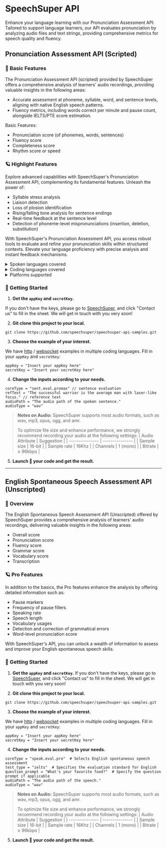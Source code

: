 # SpeechSuper API

Enhance your language learning with our Pronunciation Assessment API. Tailored to support language learners, our API evaluates pronunciation by analyzing audio files and text strings, providing comprehensive metrics for speech quality and fluency. 

## Pronunciation Assessment API (Scripted)

### 🌟 Basic Features
The Pronunciation Assessment API (scripted) provided by SpeechSuper offers a comprehensive analysis of learners' audio recordings, providing valuable insights in the following areas:

- Accurate assessment at phoneme, syllable, word, and sentence levels, aligning with native English speech patterns.
- Fluency metrics, including words correct per minute and pause count, alongside IELTS/PTE score estimation.

Basic Features:
- Pronunciation score (of phonemes, words, sentences)
- Fluency score
- Completeness score
- Rhythm score or speed

### 🪐 Highlight Features

Explore advanced capabilities with SpeechSuper's Pronunciation Assessment API, complementing its fundamental features. Unleash the power of:

- Syllable stress analysis
- Liaison detection
- Loss of plosion identification
- Rising/falling tone analysis for sentence endings
- Real-time feedback at the sentence level
- Detection of phoneme-level mispronunciations (insertion, deletion, substitution)

With SpeechSuper's Pronunciation Assessment API, you access robust tools to evaluate and refine your pronunciation skills within structured contexts. Elevate your language proficiency with precise analysis and instant feedback mechanisms.
  
<details>
<summary>Spoken languages covered</summary>
  
* English
* Chinese
* German
* French
* Russian
* Korean
* Japanese
* Spanish
* more to come
</details>

<details>
<summary>Coding languages covered</summary>
  
* Java
* C/C++
* Swift
* golang
* php
* C#
* Unity
* Javascript
* Objective-C
* Python
* Node
* Rust
* etc
</details>

<details>
<summary>Platforms supported</summary>
  
* iOS
* Android
* Web
* Windows
* MacOS
* Linux
* etc
</details>


### 🚀 Getting Started

1. **Get the `appKey` and `secretKey`.**

If you don't have the keys, please go to [SpeechSuper](https://www.speechsuper.com/), and click "Contact us" to fill in the sheet. We will get in touch with you very soon!

2. **Git clone this project to your local.**

```
git clone https://github.com/speechsuper/speechsuper-api-samples.git
```

3. **Choose the example of your interest.**

We have [http](https://github.com/speechsuper/speechsuper-api-samples/tree/main/http_samples) / [websocket](https://github.com/speechsuper/speechsuper-api-samples/tree/main/websocket_samples) examples in multiple coding languages. Fill in your `appKey` and `secretKey`: 
``` 
appKey = "Insert your appKey here"
secretKey = "Insert your secretKey here"
```

4. **Change the inputs according to your needs.**
```
coreType = "sent.eval.promax" // sentence evaluation
refText = "The successful warrior is the average man with laser-like focus." // reference text
audioPath = "The audio path of the spoken sentence." 
audioType = "wav"
```

> **Notes on Audio:** SpeechSuper supports most audio formats, such as wav, mp3, opus, ogg, and amr.
> 
> To optimize file size and enhance performance, we strongly recommend recording your audio at the following settings:
> | Audio Attribute | Suggestion      |
> | --------------- | --------------- |
> | Sample size     | 16-bit          |
> | Sample rate     | 16Khz           |
> | Channels        | 1 (mono)        |
> | Bitrate         | ≥ 96kbps        |


5. **Launch 🚀 your code and get the result.**

---


## English Spontaneous Speech Assessment API (Unscripted)

### 🌟 Overview
The English Spontaneous Speech Assessment API (Unscripted) offered by SpeechSuper provides a comprehensive analysis of learners' audio recordings, delivering valuable insights in the following areas:

- Overall score
- Pronunciation score
- Fluency score
- Grammar score
- Vocabulary score
- Transcription

### 🪐 Pro Features
In addition to the basics, the Pro features enhance the analysis by offering detailed information such as:

- Pause markers
- Frequency of pause fillers
- Speaking rate
- Speech length
- Vocabulary usages
- Detection and correction of grammatical errors
- Word-level pronunciation score

With SpeechSuper's API, you can unlock a wealth of information to assess and improve your English spontaneous speech skills.


### 🚀 Getting Started

1. **Get the `appKey` and `secretKey`.**
If you don't have the keys, please go to [SpeechSuper](https://www.speechsuper.com/), and click "Contact us" to fill in the sheet. We will get in touch with you very soon!


2. **Git clone this project to your local.**
```
git clone https://github.com/speechsuper/speechsuper-api-samples.git
```

3. **Choose the example of your interest.**

We have [http](https://github.com/speechsuper/speechsuper-api-samples/tree/main/http_samples) / [websocket](https://github.com/speechsuper/speechsuper-api-samples/tree/main/websocket_samples) examples in multiple coding languages. Fill in your `appKey` and `secretKey`: 

``` 
appKey = "Insert your appKey here"
secretKey = "Insert your secretKey here"
```

4. **Change the inputs according to your needs.**

```
coreType = "speak.eval.pro"  # Selects English spontaneous speech assessment
test_type = "ielts"  # Specifies the evaluation standard for English
question_prompt = "What's your favorite food?"  # Specify the question prompt if applicable
audioPath = "The audio path of the speech."
audioType = "wav"

```
> **Notes on Audio:** SpeechSuper supports most audio formats, such as wav, mp3, opus, ogg, and amr.
> 
> To optimize file size and enhance performance, we strongly recommend recording your audio at the following settings:
> | Audio Attribute | Suggestion      |
> | --------------- | --------------- |
> | Sample size     | 16-bit          |
> | Sample rate     | 16Khz           |
> | Channels        | 1 (mono)        |
> | Bitrate         | ≥ 96kbps        |

5. **Launch 🚀 your code and get the result.**



